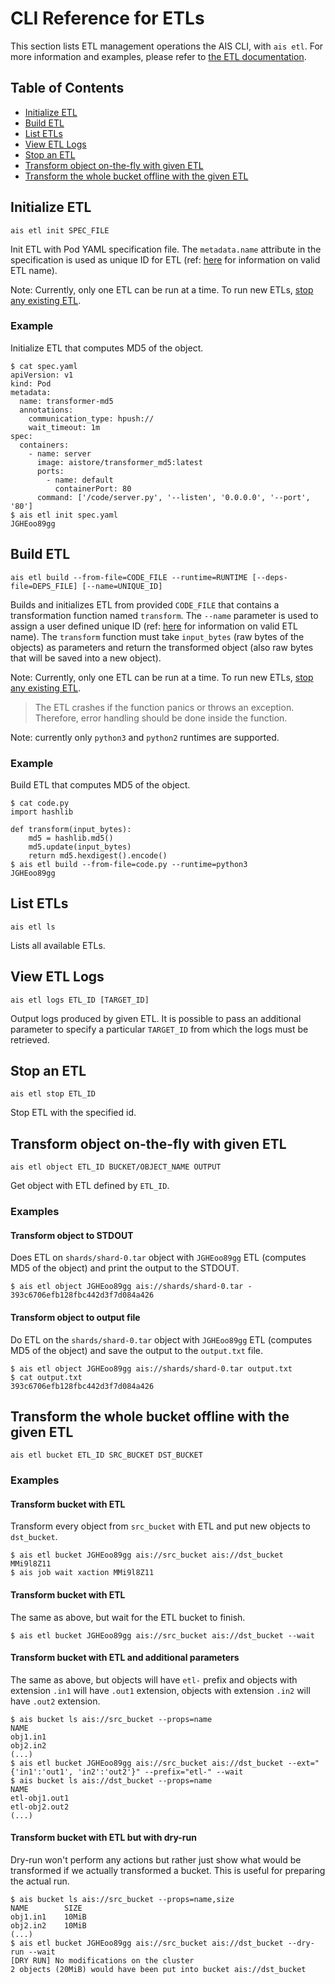 # CLI Reference for ETLs
This section lists ETL management operations the AIS CLI, with `ais etl`.
For more information and examples, please refer to [the ETL documentation](/docs/etl.md).

## Table of Contents
- [Initialize ETL](#initialize-etl)
- [Build ETL](#build-etl)
- [List ETLs](#list-etls)
- [View ETL Logs](#view-etl-logs)
- [Stop an ETL](#stop-an-etl)
- [Transform object on-the-fly with given ETL](#transform-object-on-the-fly-with-given-etl)
- [Transform the whole bucket offline with the given ETL](#transform-the-whole-bucket-offline-with-the-given-etl)
## Initialize ETL

`ais etl init SPEC_FILE`

Init ETL with Pod YAML specification file. The `metadata.name` attribute in the specification is used as unique ID for ETL (ref: [here](/docs/etl.md#etl-name-specifications) for information on valid ETL name).

Note: Currently, only one ETL can be run at a time. To run new ETLs, [stop any existing ETL](#stop-etl).

### Example

Initialize ETL that computes MD5 of the object.

```console
$ cat spec.yaml
apiVersion: v1
kind: Pod
metadata:
  name: transformer-md5
  annotations:
    communication_type: hpush://
    wait_timeout: 1m
spec:
  containers:
    - name: server
      image: aistore/transformer_md5:latest
      ports:
        - name: default
          containerPort: 80
      command: ['/code/server.py', '--listen', '0.0.0.0', '--port', '80']
$ ais etl init spec.yaml
JGHEoo89gg
```

## Build ETL

`ais etl build --from-file=CODE_FILE --runtime=RUNTIME [--deps-file=DEPS_FILE] [--name=UNIQUE_ID]`

Builds and initializes ETL from provided `CODE_FILE` that contains a transformation function named `transform`. The `--name` parameter is used to assign a user defined unique ID (ref: [here](/docs/etl.md#etl-name-specifications) for information on valid ETL name).
The `transform` function must take `input_bytes` (raw bytes of the objects) as parameters and return the transformed object (also raw bytes that will be saved into a new object).

Note: Currently, only one ETL can be run at a time. To run new ETLs, [stop any existing ETL](#stop-etl).

> The ETL crashes if the function panics or throws an exception.
> Therefore, error handling should be done inside the function.

Note: currently only `python3` and `python2` runtimes are supported.

### Example

Build ETL that computes MD5 of the object.

```console
$ cat code.py
import hashlib

def transform(input_bytes):
    md5 = hashlib.md5()
    md5.update(input_bytes)
    return md5.hexdigest().encode()
$ ais etl build --from-file=code.py --runtime=python3
JGHEoo89gg
```

## List ETLs

`ais etl ls`

Lists all available ETLs.

## View ETL Logs

`ais etl logs ETL_ID [TARGET_ID]`

Output logs produced by given ETL.
It is possible to pass an additional parameter to specify a particular `TARGET_ID` from which the logs must be retrieved.

## Stop an ETL

`ais etl stop ETL_ID`

Stop ETL with the specified id.

## Transform object on-the-fly with given ETL

`ais etl object ETL_ID BUCKET/OBJECT_NAME OUTPUT`

Get object with ETL defined by `ETL_ID`.

### Examples

#### Transform object to STDOUT

Does ETL on `shards/shard-0.tar` object with `JGHEoo89gg` ETL (computes MD5 of the object) and print the output to the STDOUT.

```console
$ ais etl object JGHEoo89gg ais://shards/shard-0.tar -
393c6706efb128fbc442d3f7d084a426
```

#### Transform object to output file

Do ETL on the `shards/shard-0.tar` object with `JGHEoo89gg` ETL (computes MD5 of the object) and save the output to the `output.txt` file.

```console
$ ais etl object JGHEoo89gg ais://shards/shard-0.tar output.txt
$ cat output.txt
393c6706efb128fbc442d3f7d084a426
```

## Transform the whole bucket offline with the given ETL

`ais etl bucket ETL_ID SRC_BUCKET DST_BUCKET`

### Examples

#### Transform bucket with ETL
 
Transform every object from `src_bucket` with ETL and put new objects to `dst_bucket`.

```console
$ ais etl bucket JGHEoo89gg ais://src_bucket ais://dst_bucket
MMi9l8Z11
$ ais job wait xaction MMi9l8Z11
```

#### Transform bucket with ETL

The same as above, but wait for the ETL bucket to finish.

```console
$ ais etl bucket JGHEoo89gg ais://src_bucket ais://dst_bucket --wait
```

#### Transform bucket with ETL and additional parameters

The same as above, but objects will have `etl-` prefix and objects with extension `.in1` will have `.out1` extension, objects with extension `.in2` will have `.out2` extension.

```console
$ ais bucket ls ais://src_bucket --props=name
NAME
obj1.in1
obj2.in2
(...)
$ ais etl bucket JGHEoo89gg ais://src_bucket ais://dst_bucket --ext="{'in1':'out1', 'in2':'out2'}" --prefix="etl-" --wait
$ ais bucket ls ais://dst_bucket --props=name
NAME
etl-obj1.out1
etl-obj2.out2
(...)
```

#### Transform bucket with ETL but with dry-run

Dry-run won't perform any actions but rather just show what would be transformed if we actually transformed a bucket.
This is useful for preparing the actual run.

```console
$ ais bucket ls ais://src_bucket --props=name,size
NAME        SIZE
obj1.in1    10MiB
obj2.in2    10MiB
(...)
$ ais etl bucket JGHEoo89gg ais://src_bucket ais://dst_bucket --dry-run --wait
[DRY RUN] No modifications on the cluster
2 objects (20MiB) would have been put into bucket ais://dst_bucket
```
